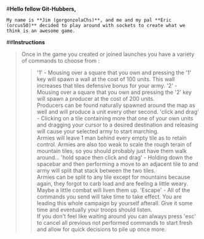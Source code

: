 
#**Hello fellow Git-Hubbers,**

    My name is **Jim (gorgonzolaChs)**, and me and my pal **Eric (orcus50)** decided to play around with sockets to create what we think is an awesome game.





##**Instructions**
> Once in the game you created or joined launches you have a variety of commands to choose from : 
>> '1' - Mousing over a square that you own and pressing the '1' key will spawn a wall at the cost of 100 units.  This wall increases that tiles defensive bonus for your army.
>> '2' - Mousing over a square that you own and pressing the '2' key will spawn a producer at the cost of 200 units.  
        Producers can be found naturally spawned around the map as well and will produce a unit every other second.
>> 'click and drag' - Clicking on a tile containing more that one of your own units and dragging your cursor to a desired destination and releasing will cause your selected army to start marching.  
        Armies will leave 1 man behind every empty tile as to retain control.  Armies are also too weak to scale the rough terain of mountain tiles, so you should probably just have them walk around...
>> 'hold space then click and drag' - Holding down the spacebar and then performing a move to an adjacent tile to and army will split that stack between the two tiles.  
        Armies can be split to any tile except for mountains because again, they forgot to carb load and are feeling a little weary.  Maybe a little combat will liven them up.
>> 'Escape' - All of the commands you send will take time to take effect.  You are leading this whole campaign by yourself afterall.  Give it some time and eventually your troops should listen.  
        If you don't feel like waiting around you can always press 'esc' to cancel all previous not performed commands to start fresh and allow for quick decisions to pile up once more.